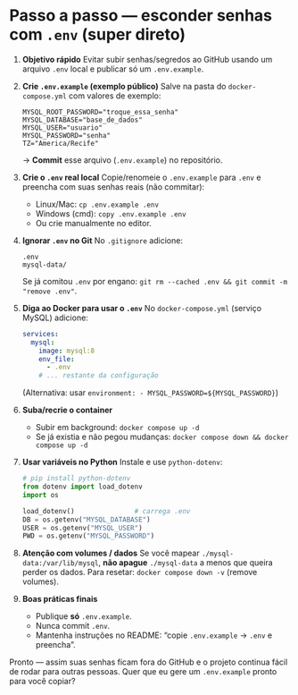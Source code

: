 # Passo a passo — esconder senhas com `.env` (super direto)

1. **Objetivo rápido**
   Evitar subir senhas/segredos ao GitHub usando um arquivo `.env` local e publicar só um `.env.example`.

2. **Crie `.env.example` (exemplo público)**
   Salve na pasta do `docker-compose.yml` com valores de exemplo:

   ```env
   MYSQL_ROOT_PASSWORD="troque_essa_senha"
   MYSQL_DATABASE="base_de_dados"
   MYSQL_USER="usuario"
   MYSQL_PASSWORD="senha"
   TZ="America/Recife"
   ```

   → **Commit** esse arquivo (`.env.example`) no repositório.

3. **Crie o `.env` real local**
   Copie/renomeie o `.env.example` para `.env` e preencha com suas senhas reais (não commitar):

   * Linux/Mac: `cp .env.example .env`
   * Windows (cmd): `copy .env.example .env`
   * Ou crie manualmente no editor.

4. **Ignorar `.env` no Git**
   No `.gitignore` adicione:

   ```
   .env
   mysql-data/
   ```

   Se já comitou `.env` por engano:
   `git rm --cached .env && git commit -m "remove .env"`.

5. **Diga ao Docker para usar o `.env`**
   No `docker-compose.yml` (serviço MySQL) adicione:

   ```yaml
   services:
     mysql:
       image: mysql:8
       env_file:
         - .env
       # ... restante da configuração
   ```

   (Alternativa: usar `environment: - MYSQL_PASSWORD=${MYSQL_PASSWORD}`)

6. **Suba/recrie o container**

   * Subir em background: `docker compose up -d`
   * Se já existia e não pegou mudanças: `docker compose down && docker compose up -d`

7. **Usar variáveis no Python**
   Instale e use `python-dotenv`:

   ```python
   # pip install python-dotenv
   from dotenv import load_dotenv
   import os

   load_dotenv()               # carrega .env
   DB = os.getenv("MYSQL_DATABASE")
   USER = os.getenv("MYSQL_USER")
   PWD = os.getenv("MYSQL_PASSWORD")
   ```

8. **Atenção com volumes / dados**
   Se você mapear `./mysql-data:/var/lib/mysql`, **não apague** `./mysql-data` a menos que queira perder os dados. Para resetar: `docker compose down -v` (remove volumes).

9. **Boas práticas finais**

   * Publique **só** `.env.example`.
   * Nunca commit `.env`.
   * Mantenha instruções no README: “copie `.env.example` → `.env` e preencha”.

Pronto — assim suas senhas ficam fora do GitHub e o projeto continua fácil de rodar para outras pessoas. Quer que eu gere um `.env.example` pronto para você copiar?
